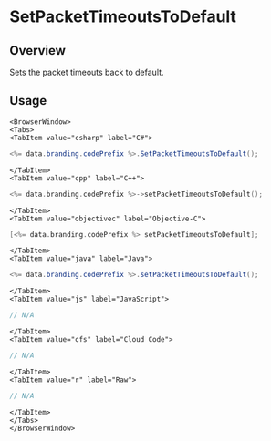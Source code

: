 # SetPacketTimeoutsToDefault
## Overview
Sets the packet timeouts back to default.

## Usage

```mdx-code-block
<BrowserWindow>
<Tabs>
<TabItem value="csharp" label="C#">
```

```csharp
<%= data.branding.codePrefix %>.SetPacketTimeoutsToDefault();
```

```mdx-code-block
</TabItem>
<TabItem value="cpp" label="C++">
```

```cpp
<%= data.branding.codePrefix %>->setPacketTimeoutsToDefault();
```

```mdx-code-block
</TabItem>
<TabItem value="objectivec" label="Objective-C">
```

```objectivec
[<%= data.branding.codePrefix %> setPacketTimeoutsToDefault];
```

```mdx-code-block
</TabItem>
<TabItem value="java" label="Java">
```

```java
<%= data.branding.codePrefix %>.setPacketTimeoutsToDefault();
```

```mdx-code-block
</TabItem>
<TabItem value="js" label="JavaScript">
```

```javascript
// N/A
```

```mdx-code-block
</TabItem>
<TabItem value="cfs" label="Cloud Code">
```

```javascript
// N/A
```

```mdx-code-block
</TabItem>
<TabItem value="r" label="Raw">
```

```javascript
// N/A
```

```mdx-code-block
</TabItem>
</Tabs>
</BrowserWindow>
```

